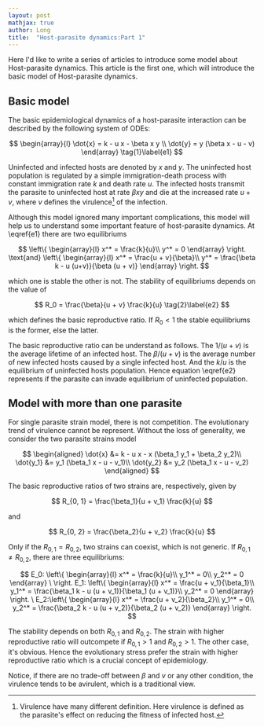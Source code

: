 ```yaml
---
layout: post
mathjax: true
author: Long
title:  "Host-parasite dynamics:Part 1"
---
```


Here I'd like to write a series of articles to introduce some model about Host-parasite dynamics. This article is the first one, which will introduce the basic model of Host-parasite dynamics.

## Basic model

The basic epidemiological dynamics of a host-parasite interaction can be described by the following system of ODEs:

$$
\begin{array}{l}
\dot{x} = k - u x - \beta x y \\
\dot{y} = y (\beta x - u - v)
\end{array}
\tag{1}\label{e1}
$$

Uninfected and infected hosts are denoted by $x$ and $y$. The uninfected host population is regulated by a simple immigration-death process with constant immigration rate $k$ and death rate $u$. The infected hosts transmit the parasite to uninfected host at rate $\beta x y$ and die at the increased rate $u + v$, where $v$ defines the virulence[^1] of the infection.

Although this model ignored many important complications, this model will help us to understand some important feature of host-parasite dynamics. At \eqref{e1} there are two equilibriums

$$
\left\{
\begin{array}{l}
x^* = \frac{k}{u}\\
y^* = 0
\end{array}
\right.
\text{and}
\left\{
\begin{array}{l}
x^* = \frac{u + v}{\beta}\\
y^* = \frac{\beta k - u (u+v)}{\beta (u + v)}
\end{array}
\right.
$$

which one is stable the other is not. The stability of equilibriums depends on the value  of

$$
R_0 = \frac{\beta}{u + v} \frac{k}{u} \tag{2}\label{e2}
$$

which defines the basic reproductive ratio. If $R_0 < 1$ the stable equilibriums is the former, else the latter.

The basic reproductive ratio can be understand as follows. The ${1}/{(u + v)}$ is the average lifetime of an infected host. The ${\beta}/{(u + v)}$ is the average number of new infected hosts caused by a single infected host. And the ${k}/{u}$ is the equilibrium of uninfected hosts population. Hence equation \eqref{e2} represents if the parasite can invade equilibrium of uninfected population.

## Model with more than one parasite

For single parasite strain model, there is not competition. The evolutionary trend of virulence cannot be represent. Without the loss of generality, we consider the two parasite strains model

$$
\begin{aligned}
\dot{x} &= k - u x - x (\beta_1 y_1 + \beta_2 y_2)\\
\dot{y_1} &= y_1 (\beta_1 x - u - v_1)\\
\dot{y_2} &= y_2 (\beta_1 x - u - v_2)
\end{aligned}
$$

The basic reproductive ratios of two strains are, respectively, given by

$$
R_{0, 1} = \frac{\beta_1}{u + v_1} \frac{k}{u}
$$

and

$$
R_{0, 2} = \frac{\beta_2}{u + v_2} \frac{k}{u}
$$

Only if the $R_{0, 1} = R_{0, 2}$, two strains can coexist, which is not generic. If $R_{0, 1} \neq R_{0, 2}$, there are three equilibriums:

$$
E_0: \left\{
\begin{array}{l}
x^* = \frac{k}{u}\\
y_1^* = 0\\
y_2^* = 0
\end{array}
\ 
\right.
E_1: \left\{
\begin{array}{l}
x^* = \frac{u + v_1}{\beta_1}\\
y_1^* = \frac{\beta_1 k - u (u + v_1)}{\beta_1 (u + v_1)}\\
y_2^* = 0
\end{array}
\right.
\ 
E_2:\left\{
\begin{array}{l}
x^* = \frac{u + v_2}{\beta_2}\\
y_1^* = 0\\
y_2^* = \frac{\beta_2 k - u (u + v_2)}{\beta_2 (u + v_2)}
\end{array}
\right.
$$

The stability depends on both $R_{0, 1}$ and $R_{0, 2}$. The strain with higher reproductive ratio will outcompete if $R_{0, 1} > 1$ and $R_{0, 2} > 1$. The other case, it's obvious.
Hence the evolutionary stress prefer the strain with higher reproductive ratio which is a crucial concept of epidemiology.

Notice, if there are no trade-off between $\beta$ and $v$ or any other condition, the virulence tends to be avirulent, which is a traditional view.

[^1]: Virulence have many different definition. Here virulence is defined as the parasite's effect on reducing the fitness of infected host.
